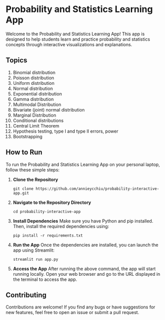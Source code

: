 # Probability and Statistics Learning App

Welcome to the Probability and Statistics Learning App! This app is designed to help students learn and practice probability and statistics concepts through interactive visualizations and explanations.

## Topics

1. Binomial distribution
2. Poisson distribution
3. Uniform distribution
4. Normal distribution
5. Exponential distribution
6. Gamma distribution
7. Multimodal Distribution
8. Bivariate (joint) normal distribution
9. Marginal Distribution
10. Conditional distributions
11. Central Limit Theorem
12. Hypothesis testing, type I and type II errors, power
13. Bootstrapping

## How to Run

To run the Probability and Statistics Learning App on your personal laptop, follow these simple steps:

1. **Clone the Repository**
   ```
   git clone https://github.com/annieycchiu/probability-interactive-app.git
   ```
2. **Navigate to the Repository Directory**
   ```
   cd probability-interactive-app
   ```
3. **Install Dependencies**
   Make sure you have Python and pip installed. Then, install the required dependencies using:
   ```
   pip install -r requirements.txt
   ```
4. **Run the App**
   Once the dependencies are installed, you can launch the app using Streamlit:
   ```
   streamlit run app.py
   ```
5. **Access the App**
   After running the above command, the app will start running locally. Open your web browser and go to the URL displayed in the terminal to access the app.

## Contributing

Contributions are welcome! If you find any bugs or have suggestions for new features, feel free to open an issue or submit a pull request.
